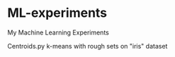 # ML-experiments
My Machine Learning Experiments

Centroids.py
k-means with rough sets on "iris" dataset

